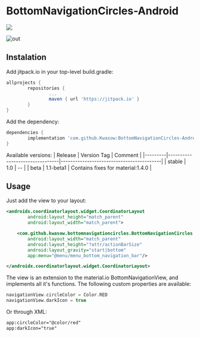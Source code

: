# BottomNavigationCircles-Android

[![](https://jitpack.io/v/Kwasow/BottomNavigationCircles-Android.svg)](https://jitpack.io/#Kwasow/BottomNavigationCircles-Android)

![out](https://user-images.githubusercontent.com/10947344/111543019-c1a88380-8772-11eb-8fd2-2d84f5142f5a.gif)

## Instalation

Add jitpack.io in your top-level build.gradle:
```gradle
allprojects {
        repositories {
                ...
                maven { url 'https://jitpack.io' }
        }
}
```
Add the dependency:
```gradle
dependencies {
        implementation 'com.github.Kwasow:BottomNavigationCircles-Android:<Version Tag>'
}

```
Available versions:
| Release | Version Tag                    | Comment                                  |
|---------|--------------------------------|------------------------------------------|
| stable  | 1.0                            | --                                       |
| beta    | 1.1-beta1                      | Contains fixes for material:1.4.0        |


## Usage

Just add the view to your layout:
```xml
<androidx.coordinatorlayout.widget.CoordinatorLayout
        android:layout_height="match_parent"
        android:layout_width="match_parent">

    <com.github.kwasow.bottomnavigationcircles.BottomNavigationCircles
        android:layout_width="match_parent"
        android:layout_height="?attr/actionBarSize"
        android:layout_gravity="start|bottom"
        app:menu="@menu/menu_bottom_navigation_bar"/>

</androidx.coordinatorlayout.widget.CoordinatorLayout>
```

The view is an extension to the material.io BottomNavigationView, and implements all it's functions.
The following custom properties are available:
```kotlin
navigationView.circleColor = Color.RED
navigationView.darkIcon = true
```
Or through XML:
```XML
app:circleColor="@color/red"
app:darkIcon="true"
```
